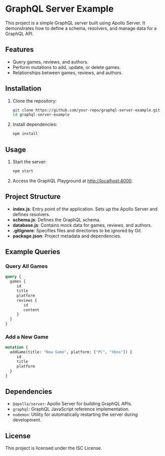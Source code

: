 # GraphQL Server Example

This project is a simple GraphQL server built using Apollo Server. It demonstrates how to define a schema, resolvers, and manage data for a GraphQL API.

## Features

- Query games, reviews, and authors.
- Perform mutations to add, update, or delete games.
- Relationships between games, reviews, and authors.

## Installation

1. Clone the repository:
	```bash
	git clone https://github.com/your-repo/graphql-server-example.git
	cd graphql-server-example
	```

2. Install dependencies:
	```bash
	npm install
	```

## Usage

1. Start the server:
	```bash
	npm start
	```

2. Access the GraphQL Playground at [http://localhost:4000](http://localhost:4000).

## Project Structure

- **index.js**: Entry point of the application. Sets up the Apollo Server and defines resolvers.
- **schema.js**: Defines the GraphQL schema.
- **database.js**: Contains mock data for games, reviews, and authors.
- **.gitignore**: Specifies files and directories to be ignored by Git.
- **package.json**: Project metadata and dependencies.

## Example Queries

### Query All Games
```graphql
query {
  games {
	 id
	 title
	 platform
	 reviews {
		id
		content
	 }
  }
}
```

### Add a New Game
```graphql
mutation {
  addGame(title: "New Game", platform: ["PC", "Xbox"]) {
	 id
	 title
	 platform
  }
}
```

## Dependencies

- `@apollo/server`: Apollo Server for building GraphQL APIs.
- `graphql`: GraphQL JavaScript reference implementation.
- `nodemon`: Utility for automatically restarting the server during development.

## License

This project is licensed under the ISC License.